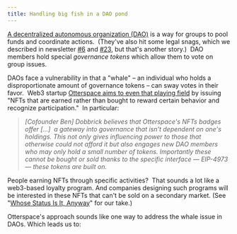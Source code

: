 ```yaml
---
title: Handling big fish in a DAO pond
---
```

[A decentralized autonomous organization (DAO)](https://www.nasdaq.com/articles/what-are-daos-and-why-you-should-care) is a way for groups to pool funds and coordinate actions.  (They've also hit some legal snags, which we described in newsletter [#6](https://www.blockandmortar.xyz/newsletter/this-is-not-legal-advice-but-its-still-worth-a-read#this-is-not-legal-guidance-but-you-probably-want-to-read-it-anyway) and [#23](https://www.blockandmortar.xyz/newsletter/the-other-side-of-web3-loyalty-programs-and-making-web3-disappear#we-only-talk-about-daos-when-theres-trouble), but that's another story.)  DAO members hold special _governance tokens_ which allow them to vote on group issues.

DAOs face a vulnerability in that a "whale" – an individual who holds a disproportionate amount of governance tokens – can sway votes in their favor.  Web3 startup [Otterspace aims to even that playing field](https://www.theblock.co/post/176481/nft-startup-otterspace-raises-3-7-million-to-definancialize-web3-exclusive) by issuing "NFTs that are earned rather than bought to reward certain behavior and recognize participation."  In particular:

> _\[Cofounder Ben\] Dobbrick believes that Otterspace's NFTs badges offer \[...\]  a gateway into governance that isn't dependent on one's holdings. This not only gives influencing power to those that otherwise could not afford it but also engages new DAO members who may only hold a small number of tokens. Importantly these cannot be bought or sold thanks to the specific interface — EIP-4973 — these tokens are built on._

People earning NFTs through specific activities?  That sounds a lot like a web3-based loyalty program. And companies designing such programs will be interested in these NFTs that can't be sold on a secondary market. (See "[Whose Status Is It, Anyway](https://www.blockandmortar.xyz/newsletter/the-other-side-of-web3-loyalty-programs-and-making-web3-disappear#whose-status-is-it-anyway)" for our take.)

Otterspace's approach sounds like one way to address the whale issue in DAOs. Which leads us to: